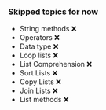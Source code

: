 ### Skipped topics for now
- String methods ❌
- Operators ❌
- Data type ❌
- Loop lists ❌
- List Comprehension ❌
- Sort Lists ❌
- Copy Lists ❌
- Join Lists ❌
- List methods ❌